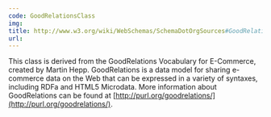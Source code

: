 ```yaml
---
code: GoodRelationsClass
img:
title: http://www.w3.org/wiki/WebSchemas/SchemaDotOrgSources#GoodRelationsClass
url:
---
```

This class is derived from the GoodRelations Vocabulary for E-Commerce, created by Martin Hepp. GoodRelations is a data model for sharing e-commerce data on the Web that can be expressed in a variety of syntaxes, including RDFa and HTML5 Microdata. More information about GoodRelations can be found at [http://purl.org/goodrelations/](http://purl.org/goodrelations/).
